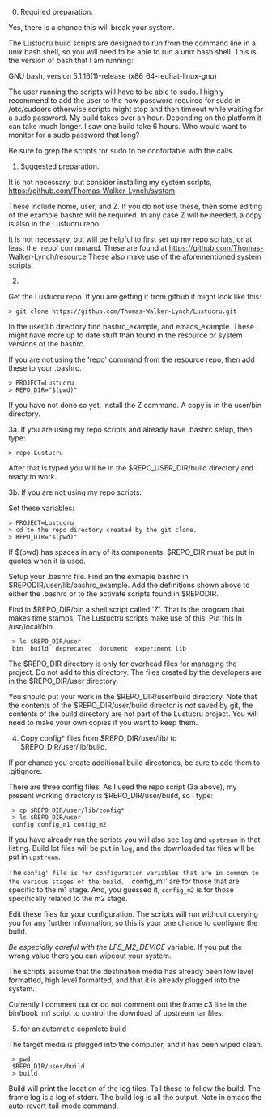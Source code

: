 
0. Required preparation.

 Yes, there is a chance this will break your system.

 The Lustucru build scripts are designed to run from the command line in a unix bash shell, so
 you will need to be able to run a unix bash shell.  This is the version of bash that I am running:

 GNU bash, version 5.1.16(1)-release (x86_64-redhat-linux-gnu)

 The user running the scripts will have to be able to sudo. I highly recommend to
 add the user to the now password required for sudo in /etc/sudoers otherwise
 scripts might stop and then timeout while waiting for a sudo password.  My build
 takes over an hour.  Depending on the platform it can take much longer.  I saw
 one build take 6 hours. Who would want to monitor for a sudo password that long?

 Be sure to grep the scripts for sudo to be confortable with the calls.


1. Suggested preparation.


  It is not necessary, but consider installing my system scripts,
  https://github.com/Thomas-Walker-Lynch/system. 

  These include home, user, and Z.  If you do not use these, then some editing
  of the example bashrc will be required.  In any case Z will be needed, a copy
  is also in the Lustucru repo.

  It is not necessary, but will be helpful to first set up my repo scripts, or
  at least the 'repo' commmand.  These are found at
  https://github.com/Thomas-Walker-Lynch/resource  These also make use of the aforementioned
  system scripts.


2. 

 Get the Lustucru repo.  If you are getting it from github it might look like this:

   ```
   > git clone https://github.com/Thomas-Walker-Lynch/Lustucru.git
   ```

   In the user/lib directory find bashrc_example, and emacs_example. These might have
   more up to date stuff than found in the resource or system versions of the bashrc.

   If you are not using the 'repo' command from the resource repo, then add these to your .bashrc.

   ```
   > PROJECT=Lustucru
   > REPO_DIR="$(pwd)" 
   ```

   If you have not done so yet, install the Z command.  A copy is in the user/bin directory.


3a. If you are using my repo scripts and already have .bashrc setup, then type:

   ```
   > repo Lustucru
   ```

   After that is typed you will be in the $REPO_USER_DIR/build directory and ready
   to work.

3b. If you are not using my repo scripts:

   Set these variables:

   ```
   > PROJECT=Lustucru
   > cd to the repo directory created by the git clone.
   > REPO_DIR="$(pwd)" 
   ```

   If $(pwd) has spaces in any of its components, $REPO_DIR must be put in quotes
   when it is used.

   Setup your .bashrc file.  Find an the exmaple bashrc in
   $REPODIR/user/lib/bashrc_example. Add the definitions shown above to either
   the .bashrc or to the activate scripts found in $REPODIR.

   Find in $REPO_DIR/bin a shell script called 'Z'.  That is the program that makes time stamps.
   The Lustuctru scripts make use of this. Put this in /usr/local/bin. 

   ```
    > ls $REPO_DIR/user
    bin  build  deprecated  document  experiment lib
   ```

   The $REPO_DIR directory is only for overhead files for managing the project. Do
   not add to this directory.  The files created by the developers are in the
   $REPO_DIR/user directory.

   You should put your work in the $REPO_DIR/user/build directory.  Note that the
   contents of the $REPO_DIR/user/build director is *not* saved by git, the contents of
   the build directory are not part of the Lustucru project.  You will need to make
   your own copies if you want to keep them.


4. Copy config* files from $REPO_DIR/user/lib/ to $REPO_DIR/user/lib/build.

  If per chance you create additional build directories, be sure to add them to .gitignore.

  There are three config files.  As I used the repo script (3a above), my present working
  directory is $REPO_DIR/user/build, so I type:

  ```
   > cp $REPO_DIR/user/lib/config* .
   > ls $REPO_DIR/user
   config config_m1 config_m2
  ```

  If you have already run the scripts you will also see `log` and `upstream` in that listing.
  Build lot files will be put in  `log`, and the downloaded tar files will be put in `upstream`.

  The `config' file is for configuration variables that are in common to the various stages
  of the build.  `config_m1' are for those that are specific to the m1 stage.  And, you
  guessed it, `config_m2` is for those specifically related to the m2 stage.

  Edit these files for your configuration.  The scripts will run without querying you
  for any further information, so this is your one chance to configure the build.

  *Be especially careful with the LFS_M2_DEVICE* variable.  If you put the wrong value
  there you can wipeout your system.

  The scripts assume that the destination media has already been low level formatted,
  high level formatted, and that it is already plugged into the system.

  Currently I comment out or do not comment out the frame c3 line in the bin/book_m1
  script to control the download of upstream tar files.

5. for an automatic copmlete build

  The target media is plugged into the computer, and it has been wiped clean.

  ```
   > pwd
   $REPO_DIR/user/build
   > build
  ```

  Build will print the location of the log files.  Tail these to follow the build.
  The frame log is a log of stderr.  The build log is all the output.  Note in
  emacs the auto-revert-tail-mode command.


  

   

